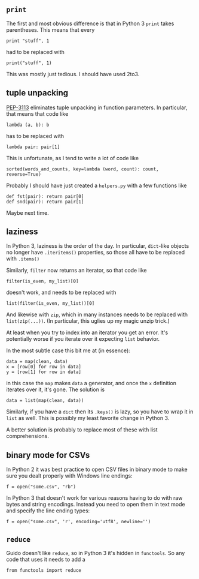 ## `print`

The first and most obvious difference is that in Python 3 `print` takes parentheses.
This means that every

```
print "stuff", 1
```

had to be replaced with

```
print("stuff", 1)
```

This was mostly just tedious. I should have used 2to3.

## tuple unpacking

<a href="https://www.python.org/dev/peps/pep-3113/">PEP-3113</a> eliminates
tuple unpacking in function parameters. In particular, that means that code like

```
lambda (a, b): b
```

has to be replaced with

```
lambda pair: pair[1]
```

This is unfortunate, as I tend to write a lot of code like

```
sorted(words_and_counts, key=lambda (word, count): count, reverse=True)
```

Probably I should have just created a `helpers.py` with a few functions like

```
def fst(pair): return pair[0]
def snd(pair): return pair[1]
```

Maybe next time.

## laziness

In Python 3, laziness is the order of the day. In particular, `dict`-like
objects no longer have `.iteritems()` properties, so those all have to be replaced
with `.items()`

Similarly, `filter` now returns an iterator, so that code like

```
filter(is_even, my_list)[0]
```

doesn't work, and needs to be replaced with

```
list(filter(is_even, my_list))[0]
```

And likewise with `zip`, which in many instances needs to be replaced with `list(zip(...))`. (In particular, this uglies up my magic unzip trick.)

At least when you try to index into an iterator you get an error. It's potentially worse if you iterate over it expecting `list` behavior.

In the most subtle case this bit me at (in essence):

```
data = map(clean, data)
x = [row[0] for row in data]
y = [row[1] for row in data]
```

in this case the `map` makes `data` a generator, and once the `x` definition iterates
over it, it's gone. The solution is

```
data = list(map(clean, data))
```

Similarly, if you have a `dict` then its `.keys()` is lazy, so you have to wrap
it in `list` as well. This is possibly my least favorite change in Python 3.

A better solution is probably to replace most of these with list comprehensions.

## binary mode for CSVs

In Python 2 it was best practice to open CSV files in binary mode to
make sure you dealt properly with Windows line endings:

```
f = open("some.csv", "rb")
```

In Python 3 that doesn't work for various reasons having to do with raw bytes
and string encodings. Instead you need to open them in text mode and
specify the line ending types:

```
f = open("some.csv", 'r', encoding='utf8', newline='')
```

## `reduce`

Guido doesn't like `reduce`, so in Python 3 it's hidden in `functools`. So any code
that uses it needs to add a

```
from functools import reduce
```
